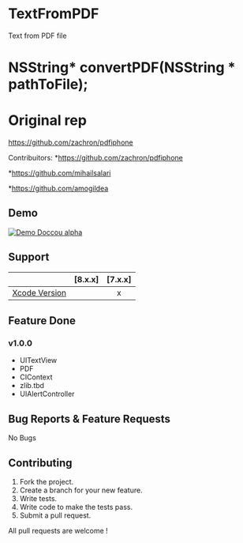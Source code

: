 # TextFromPDF
Text from PDF file

# NSString* convertPDF(NSString * pathToFile);

# Original rep
https://github.com/zachron/pdfiphone

Contribuitors: 
*https://github.com/zachron/pdfiphone

*https://github.com/mihailsalari

*https://github.com/amogildea

## Demo

[![Demo Doccou alpha](https://github.com/mihailsalari/TextFromPDF/blob/master/Screens/Screen1.png)](https://www.youtube.com/)

## Support

|                       |  [8.x.x]  |  [7.x.x]  | 
| --------------------- |:---------:|:---------:|
| [Xcode Version ][1]   |           |     x     |


[1]: http://developer.apple.com/xcode/


## Feature Done 


### v1.0.0
* UITextView
* PDF
* CIContext
* zlib.tbd
* UIAlertController


## Bug Reports & Feature Requests

No Bugs

## Contributing

1. Fork the project.
2. Create a branch for your new feature.
3. Write tests.
4. Write code to make the tests pass.
5. Submit a pull request.

All pull requests are welcome !
